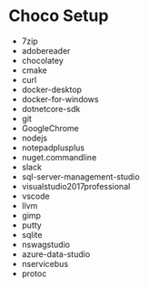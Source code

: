 # Choco Setup

* 7zip
* adobereader
* chocolatey
* cmake
* curl
* docker-desktop
* docker-for-windows
* dotnetcore-sdk
* git
* GoogleChrome
* nodejs
* notepadplusplus
* nuget.commandline
* slack
* sql-server-management-studio
* visualstudio2017professional
* vscode
* llvm
* gimp
* putty
* sqlite
* nswagstudio
* azure-data-studio
* nservicebus
* protoc
